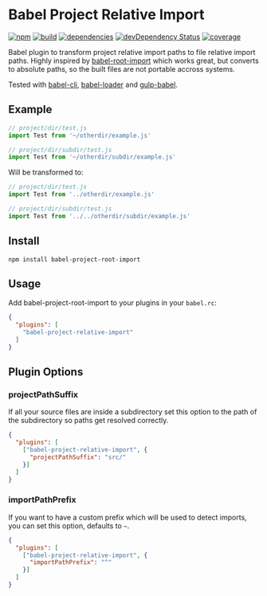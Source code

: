 # Babel Project Relative Import

[![npm][npm-badge]][npm-url]
[![build][travis-badge]][travis-url]
[![dependencies][david-badge]][david-url]
[![devDependency Status][david-dev-badge]][david-dev-url]
[![coverage][coverage-badge]][coverage-url]

Babel plugin to transform project relative import paths to file relative import paths.
Highly inspired by [babel-root-import](https://github.com/michaelzoidl/babel-root-import)
which works great, but converts to absolute paths, so the built files are not
portable accross systems.

Tested with [babel-cli](https://www.npmjs.com/package/babel-cli),
[babel-loader](https://www.npmjs.com/package/babel-loader) and
[gulp-babel](https://www.npmjs.com/package/gulp-babel).

## Example

```javascript
// project/dir/test.js
import Test from '~/otherdir/example.js'

// project/dir/subdir/test.js
import Test from '~/otherdir/subdir/example.js'
```
Will be transformed to:
```javascript
// project/dir/test.js
import Test from '../otherdir/example.js'

// project/dir/subdir/test.js
import Test from '../../otherdir/subdir/example.js'
```

## Install

```
npm install babel-project-root-import
```

## Usage

Add babel-project-root-import to your plugins in your `babel.rc`:

```json
{
  "plugins": [
    "babel-project-relative-import"
  ]
}
```

## Plugin Options

### projectPathSuffix

If all your source files are inside a subdirectory set this option to the path
of the subdirectory so paths get resolved correctly.

```json
{
  "plugins": [
    ["babel-project-relative-import", {
      "projectPathSuffix": "src/"
    }]
  ]
}
```

### importPathPrefix

If you want to have a custom prefix which will be used to detect imports, you
can set this option, defaults to `~`.

```json
{
  "plugins": [
    ["babel-project-relative-import", {
      "importPathPrefix": "^"
    }]
  ]
}
```

[npm-url]: https://www.npmjs.com/package/babel-project-relative-import
[npm-badge]: https://img.shields.io/npm/v/babel-project-relative-import.svg

[travis-url]: https://travis-ci.org/per2plex/babel-project-relative-import
[travis-badge]: https://img.shields.io/travis/per2plex/babel-project-relative-import/master.svg

[david-dev-url]: https://david-dm.org/per2plex/babel-project-relative-import
[david-dev-badge]: https://img.shields.io/david/dev/per2plex/babel-project-relative-import.svg

[david-url]: https://david-dm.org/per2plex/babel-project-relative-import
[david-badge]: https://img.shields.io/david/per2plex/babel-project-relative-import.svg

[coverage-url]: https://coveralls.io/github/per2plex/babel-project-relative-import
[coverage-badge]: https://img.shields.io/coveralls/per2plex/babel-project-relative-import/master.svg